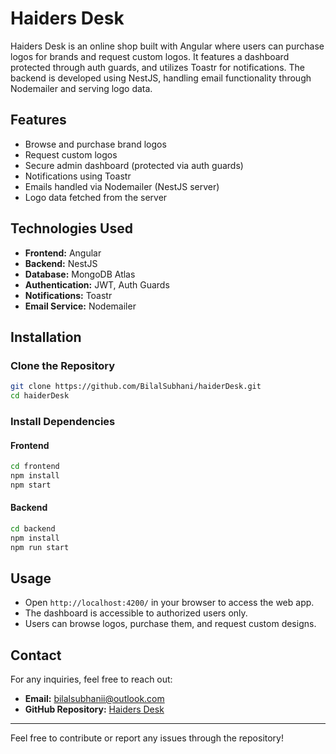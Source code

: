 # Haiders Desk

Haiders Desk is an online shop built with Angular where users can purchase logos for brands and request custom logos. It features a dashboard protected through auth guards, and utilizes Toastr for notifications. The backend is developed using NestJS, handling email functionality through Nodemailer and serving logo data.

## Features

- Browse and purchase brand logos
- Request custom logos
- Secure admin dashboard (protected via auth guards)
- Notifications using Toastr
- Emails handled via Nodemailer (NestJS server)
- Logo data fetched from the server

## Technologies Used

- **Frontend:** Angular
- **Backend:** NestJS
- **Database:** MongoDB Atlas
- **Authentication:** JWT, Auth Guards
- **Notifications:** Toastr
- **Email Service:** Nodemailer

## Installation

### Clone the Repository

```sh
git clone https://github.com/BilalSubhani/haiderDesk.git
cd haiderDesk
```

### Install Dependencies

#### Frontend

```sh
cd frontend
npm install
npm start
```

#### Backend

```sh
cd backend
npm install
npm run start
```

## Usage

- Open `http://localhost:4200/` in your browser to access the web app.
- The dashboard is accessible to authorized users only.
- Users can browse logos, purchase them, and request custom designs.

## Contact

For any inquiries, feel free to reach out:

- **Email:** [bilalsubhanii@outlook.com](mailto:bilalsubhanii@outlook.com)
- **GitHub Repository:** [Haiders Desk](https://github.com/BilalSubhani/haiderDesk.git)

---

Feel free to contribute or report any issues through the repository!

